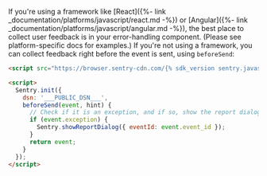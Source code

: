 If you're using a framework like [React]({%- link _documentation/platforms/javascript/react.md -%}) or [Angular]({%- link _documentation/platforms/javascript/angular.md -%}), the best place to collect user feedback is in your error-handling component. (Please see platform-specific docs for examples.) If you're not using a framework, you can collect feedback right before the event is sent, using `beforeSend`:

```html
<script src="https://browser.sentry-cdn.com/{% sdk_version sentry.javascript.browser %}/bundle.min.js" crossorigin="anonymous"></script>

<script>
  Sentry.init({
    dsn: '___PUBLIC_DSN___',
    beforeSend(event, hint) {
      // Check if it is an exception, and if so, show the report dialog
      if (event.exception) {
        Sentry.showReportDialog({ eventId: event.event_id });
      }
      return event;
    }
  });
</script>
```
